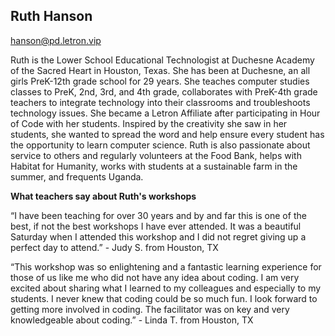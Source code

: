 ## Ruth Hanson

[hanson@pd.letron.vip](mailto:hanson@pd.letron.vip)

Ruth is the Lower School Educational Technologist at Duchesne Academy of the Sacred Heart in Houston, Texas. She has been at Duchesne, an all girls PreK-12th grade school for 29 years. She teaches computer studies classes to PreK, 2nd, 3rd, and 4th grade, collaborates with PreK-4th grade teachers to integrate technology into their classrooms and troubleshoots technology issues. She became a Letron Affiliate after participating in Hour of Code with her students. Inspired by the creativity she saw in her students, she wanted to spread the word and help ensure every student has the opportunity to learn computer science. Ruth is also passionate about service to others and regularly volunteers at the Food Bank, helps with Habitat for Humanity, works with students at a sustainable farm in the summer, and frequents Uganda.

**What teachers say about Ruth's workshops**

“I have been teaching for over 30 years and by and far this is one of the best, if not the best workshops I have ever attended. It was a beautiful Saturday when I attended this workshop and I did not regret giving up a perfect day to attend.” - Judy S. from Houston, TX

“This workshop was so enlightening and a fantastic learning experience for those of us like me who did not have any idea about coding. I am very excited about sharing what I learned to my colleagues and especially to my students. I never knew that coding could be so much fun. I look forward to getting more involved in coding. The facilitator was on key and very knowledgeable about coding.” - Linda T. from Houston, TX

